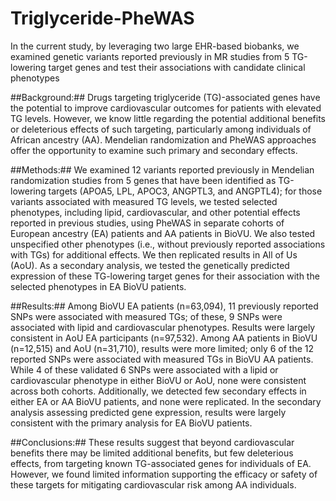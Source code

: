 # Triglyceride-PheWAS

In the current study, by leveraging two large EHR-based biobanks, we examined genetic variants reported previously in MR studies from 5 TG-lowering target genes and test their associations with candidate clinical phenotypes

##Background:## Drugs targeting triglyceride (TG)-associated genes have the potential to improve cardiovascular outcomes for patients with elevated TG levels. However, we know little regarding the potential additional benefits or deleterious effects of such targeting, particularly among individuals of African ancestry (AA). Mendelian randomization and PheWAS approaches offer the opportunity to examine such primary and secondary effects.

##Methods:## We examined 12 variants reported previously in Mendelian randomization studies from 5 genes that have been identified as TG-lowering targets (APOA5, LPL, APOC3, ANGPTL3, and ANGPTL4); for those variants associated with measured TG levels, we tested selected phenotypes, including lipid, cardiovascular, and other potential effects reported in previous studies, using PheWAS in separate cohorts of European ancestry (EA) patients and AA patients in BioVU. We also tested unspecified other phenotypes (i.e., without previously reported associations with TGs) for additional effects. We then replicated results in All of Us (AoU). As a secondary analysis, we tested the genetically predicted expression of these TG-lowering target genes for their association with the selected phenotypes in EA BioVU patients.

##Results:## Among BioVU EA patients (n=63,094), 11 previously reported SNPs were associated with measured TGs; of these, 9 SNPs were associated with lipid and cardiovascular phenotypes. Results were largely consistent in AoU EA participants (n=97,532). Among AA patients in BioVU (n=12,515) and AoU (n=31,710), results were more limited; only 6 of the 12 reported SNPs were associated with measured TGs in BioVU AA patients. While 4 of these validated 6 SNPs were associated with a lipid or cardiovascular phenotype in either BioVU or AoU, none were consistent across both cohorts. Additionally, we detected few secondary effects in either EA or AA BioVU patients, and none were replicated. In the secondary analysis assessing predicted gene expression, results were largely consistent with the primary analysis for EA BioVU patients.

##Conclusions:## These results suggest that beyond cardiovascular benefits there may be limited additional benefits, but few deleterious effects, from targeting known TG-associated genes for individuals of EA. However, we found limited information supporting the efficacy or safety of these targets for mitigating cardiovascular risk among AA individuals.

